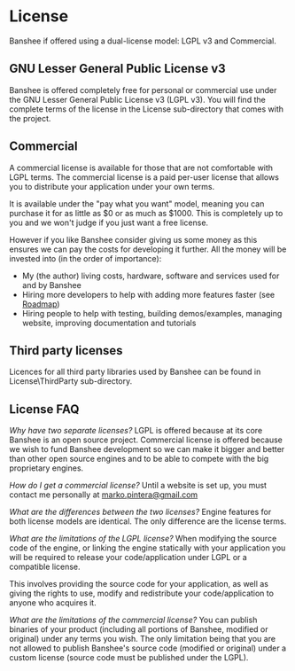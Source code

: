 # License

Banshee if offered using a dual-license model: LGPL v3 and Commercial.

## GNU Lesser General Public License v3

Banshee is offered completely free for personal or commercial use under the GNU Lesser General Public License v3 (LGPL v3). You will find the complete terms of the license in the License sub-directory that comes with the project. 

## Commercial
A commercial license is available for those that are not comfortable with LGPL terms. The commercial license is a paid per-user license that allows you to distribute your application under your own terms.

It is available under the "pay what you want" model, meaning you can purchase it for as little as $0 or as much as $1000. This is completely up to you and we won't judge if you just want a free license.

However if you like Banshee consider giving us some money as this ensures we can pay the costs for developing it further. All the money will be invested into (in the order of importance):
 - My (the author) living costs, hardware, software and services used for and by Banshee
 - Hiring more developers to help with adding more features faster (see [Roadmap](roadmap.md))
 - Hiring people to help with testing, building demos/examples, managing website, improving documentation and tutorials
 
## Third party licenses
Licences for all third party libraries used by Banshee can be found in License\ThirdParty sub-directory.

## License FAQ

*Why have two separate licenses?*
LGPL is offered because at its core Banshee is an open source project. Commercial license is offered because we wish to fund Banshee development so we can make it bigger and better than other open source engines and to be able to compete with the big proprietary engines.  

*How do I get a commercial license?*
Until a website is set up, you must contact me personally at marko.pintera@gmail.com

*What are the differences between the two licenses?*
Engine features for both license models are identical. The only difference are the license terms.

*What are the limitations of the LGPL license?*
When modifying the source code of the engine, or linking the engine statically with your application you will be required to release your code/application under LGPL or a compatible license.

This involves providing the source code for your application, as well as giving the rights to use, modify and redistribute your code/application to anyone who acquires it.

*What are the limitations of the commercial license?*
You can publish binaries of your product (including all portions of Banshee, modified or original) under any terms you wish. The only limitation being that you are not allowed to publish Banshee's source code (modified or original) under a custom license (source code must be published under the LGPL).